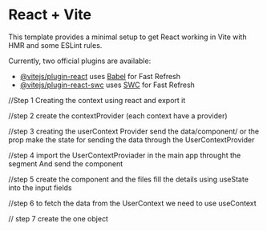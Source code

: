 # React + Vite

This template provides a minimal setup to get React working in Vite with HMR and some ESLint rules.

Currently, two official plugins are available:

- [@vitejs/plugin-react](https://github.com/vitejs/vite-plugin-react/blob/main/packages/plugin-react/README.md) uses [Babel](https://babeljs.io/) for Fast Refresh
- [@vitejs/plugin-react-swc](https://github.com/vitejs/vite-plugin-react-swc) uses [SWC](https://swc.rs/) for Fast Refresh


//Step 1 Creating the context using react and export it 

//step 2
create the contextProvider (each context have a provider)


//step 3
creating the userContext Provider
send the data/component/ or the prop
make the state for sending the data through the UserContextProvider

//step 4
import the UserContextProviader in the main app throught the segment 
And send the component

//step 5
create the component and the files
fill the details using useState into the input fields

//step 6
to fetch the data from the UserContext we need to use useContext

// step 7
create the one object 
